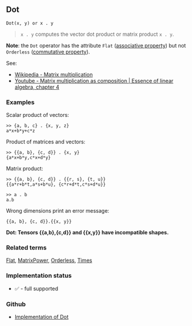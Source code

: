 ## Dot

```
Dot(x, y) or x . y
```

> `x . y` computes the vector dot product or matrix product `x . y`.

**Note**: the `Dot` operator has the attribute `Flat` ([associative property](https://en.wikipedia.org/wiki/Associative_property)) but not `Orderless` ([commutative property](https://en.wikipedia.org/wiki/Commutative_property)).

See:    
* [Wikipedia - Matrix multiplication](https://en.wikipedia.org/wiki/Matrix_multiplication)
* [Youtube - Matrix multiplication as composition | Essence of linear algebra, chapter 4](https://youtu.be/XkY2DOUCWMU)

### Examples

Scalar product of vectors:

```
>> {a, b, c} . {x, y, z}
a*x+b*y+c*z 
```

Product of matrices and vectors:

```
>> {{a, b}, {c, d}} . {x, y}
{a*x+b*y,c*x+d*y}
```

Matrix product:

```
>> {{a, b}, {c, d}} . {{r, s}, {t, u}}
{{a*r+b*t,a*s+b*u}, {c*r+d*t,c*s+d*u}}

>> a . b
a.b
```

Wrong dimensions print an error message:


```
{{a, b}, {c, d}}.{{x, y}}
```

**Dot: Tensors {{a,b},{c,d}} and {{x,y}} have incompatible shapes.**

### Related terms 
[Flat](Flat.md), [MatrixPower](MatrixPower.md), [Orderless](Orderless.md), [Times](Times.md) 






### Implementation status

* &#x2705; - full supported

### Github

* [Implementation of Dot](https://github.com/axkr/symja_android_library/blob/master/symja_android_library/matheclipse-core/src/main/java/org/matheclipse/core/builtin/LinearAlgebra.java#L1770) 
